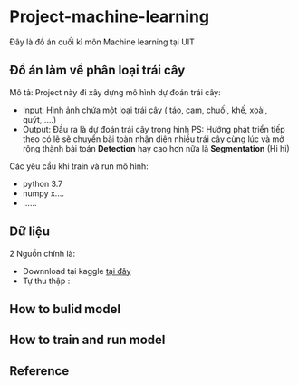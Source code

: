 # Project-machine-learning
Đây là đồ án cuối kì môn Machine learning tại UIT

## Đồ án làm về phân loại  trái cây 
Mô tả: Project này đi xây dựng mô hình dự đoán trái cây:
+ Input: Hình ảnh chứa một loại trái cây ( táo, cam, chuối, khế, xoài, quýt,.....)
+ Output: Đầu ra là dự đoán trái cây trong hình 
PS: Hướng phát triển tiếp theo có lẽ sẽ chuyển bài toàn nhận diện nhiều trái cây cùng lúc và mở rộng thành bài toán **Detection** hay cao hơn nữa là  **Segmentation** (Hi hi)

Các yêu cầu khi train và run mô hình: 
+ python 3.7
+ numpy x....
+ ......
## Dữ liệu 
2 Nguồn chính là: 
* Downnload tại kaggle [tại đây](https://www.kaggle.com/mbkinaci/fruit-images-for-object-detection)
* Tự thu thập : 
## How to bulid model 
## How to train and run model 
## Reference

